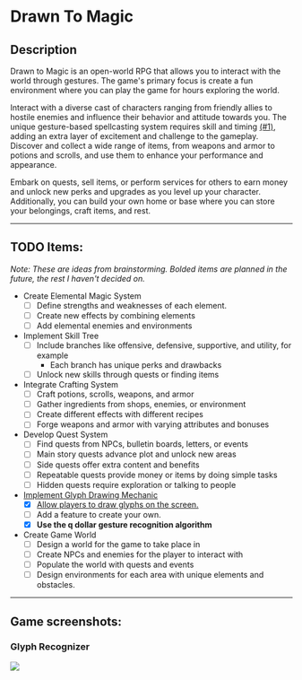 # Drawn To Magic

## Description
Drawn to Magic is an open-world RPG that allows you to interact with the world through gestures. The game's primary focus is create a fun environment where you can play the game for hours exploring the world.

Interact with a diverse cast of characters ranging from friendly allies to hostile enemies and influence their behavior and attitude towards you. The unique gesture-based spellcasting system requires skill and timing [(#1)](/../../issues/1), adding an extra layer of excitement and challenge to the gameplay. Discover and collect a wide range of items, from weapons and armor to potions and scrolls, and use them to enhance your performance and appearance.

Embark on quests, sell items, or perform services for others to earn money and unlock new perks and upgrades as you level up your character. Additionally, you can build your own home or base where you can store your belongings, craft items, and rest.

---

## TODO Items:

*Note:
  These are ideas from brainstorming.
  Bolded items are planned in the future, the rest I haven't decided on.*
  
- Create Elemental Magic System
  - [ ] Define strengths and weaknesses of each element.
  - [ ] Create new effects by combining elements
  - [ ] Add elemental enemies and environments
- Implement Skill Tree
  - [ ] Include branches like offensive, defensive, supportive, and utility, for example
    - Each branch has unique perks and drawbacks
  - [ ] Unlock new skills through quests or finding items
- Integrate Crafting System
  - [ ] Craft potions, scrolls, weapons, and armor
  - [ ] Gather ingredients from shops, enemies, or environment
  - [ ] Create different effects with different recipes
  - [ ] Forge weapons and armor with varying attributes and bonuses
- Develop Quest System
  - [ ] Find quests from NPCs, bulletin boards, letters, or events
  - [ ] Main story quests advance plot and unlock new areas
  - [ ] Side quests offer extra content and benefits
  - [ ] Repeatable quests provide money or items by doing simple tasks
  - [ ] Hidden quests require exploration or talking to people
- [Implement Glyph Drawing Mechanic](/../../issues/1)
  - [x] [Allow players to draw glyphs on the screen.](/../../issues/2)
  - [ ] Add a feature to create your own.
  - [x] **Use the q dollar gesture recognition algorithm**
- Create Game World
  - [ ] Design a world for the game to take place in
  - [ ] Create NPCs and enemies for the player to interact with
  - [ ] Populate the world with quests and events
  - [ ] Design environments for each area with unique elements and obstacles.

---

## Game screenshots:

### Glyph Recognizer
![](https://github.com/ivangoncharuk/DrawnToMagic/blob/main/drawing_glyph_screencapture.gif)

